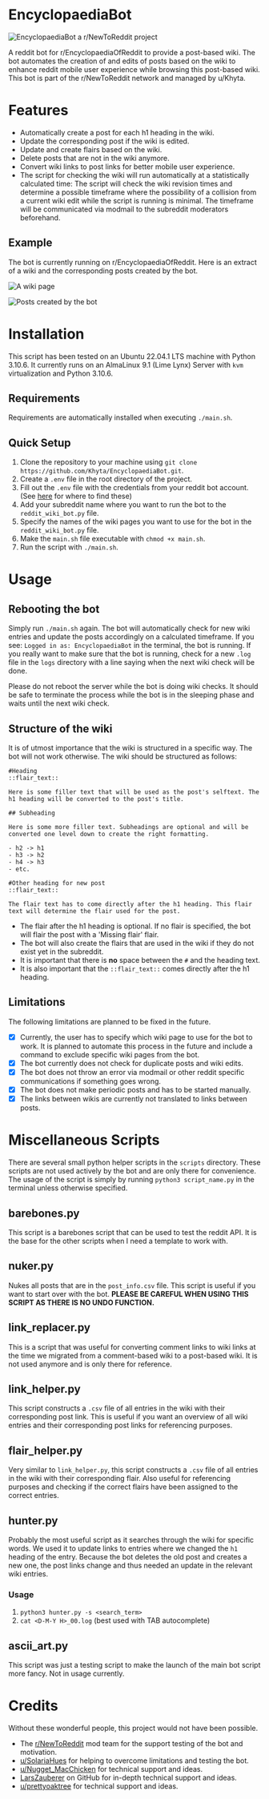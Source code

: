 # EncyclopaediaBot

![EncyclopaediaBot a r/NewToReddit project](header.jpg)

A reddit bot for r/EncyclopaediaOfReddit to provide a post-based wiki. The bot
automates the creation of and edits of posts based on the wiki to enhance reddit
mobile user experience while browsing this post-based wiki. This bot is part of
the r/NewToReddit network and managed by u/Khyta.

# Features

- Automatically create a post for each h1 heading in the wiki.
- Update the corresponding post if the wiki is edited.
- Update and create flairs based on the wiki.
- Delete posts that are not in the wiki anymore.
- Convert wiki links to post links for better mobile user experience.
- The script for checking the wiki will run automatically at a statistically
  calculated time: The script will check the wiki revision times and determine a
  possible timeframe where the possibility of a collision from a current wiki
  edit while the script is running is minimal. The timeframe will be
  communicated via modmail to the subreddit moderators beforehand.

## Example

The bot is currently running on r/EncyclopaediaOfReddit. Here is an extract of a
wiki and the corresponding posts created by the bot.

![A wiki page](wiki_example.png)

![Posts created by the bot](posts_example.png)

# Installation

This script has been tested on an Ubuntu 22.04.1 LTS machine with Python 3.10.6.
It currently runs on an AlmaLinux 9.1 (Lime Lynx) Server with `kvm` virtualization
and Python 3.10.6.

## Requirements

Requirements are automatically installed when executing `./main.sh`.

## Quick Setup

1. Clone the repository to your machine using `git clone https://github.com/Khyta/EncyclopaediaBot.git`.
2. Create a `.env` file in the root directory of the project.
3. Fill out the `.env` file with the credentials from your reddit bot account.
   (See [here](https://www.reddit.com/prefs/apps) for where to find these)
4. Add your subreddit name where you want to run the bot to the `reddit_wiki_bot.py` file.
5. Specify the names of the wiki pages you want to use for the bot in the
   `reddit_wiki_bot.py` file.
6. Make the `main.sh` file executable with `chmod +x main.sh`.
7. Run the script with `./main.sh`.

# Usage

## Rebooting the bot

Simply run `./main.sh` again. The bot will automatically check for new wiki
entries and update the posts accordingly on a calculated timeframe. If you see:
`Logged in as: EncyclopaediaBot` in the terminal, the bot is running. If you
really want to make sure that the bot is running, check for a new `.log` file in
the `logs` directory with a line saying when the next wiki check will be done.

Please do not reboot the server while the bot is doing wiki checks. It should be
safe to terminate the process while the bot is in the sleeping phase and waits
until the next wiki check.

## Structure of the wiki

It is of utmost importance that the wiki is structured in a specific way. The
bot will not work otherwise. The wiki should be structured as follows:

```
#Heading
::flair_text::

Here is some filler text that will be used as the post's selftext. The h1 heading will be converted to the post's title.

## Subheading

Here is some more filler text. Subheadings are optional and will be converted one level down to create the right formatting.

- h2 -> h1
- h3 -> h2
- h4 -> h3
- etc.

#Other heading for new post
::flair_text::

The flair text has to come directly after the h1 heading. This flair text will determine the flair used for the post.
```

- The flair after the h1 heading is optional. If no flair is specified, the bot
will flair the post with a 'Missing flair' flair. 
- The bot will also create the flairs that are used in the wiki if they do not
exist yet in the subreddit.
- It is important that there is **no** space between the `#` and the heading text.
- It is also important that the `::flair_text::` comes directly after the h1
  heading.

## Limitations

The following limitations are planned to be fixed in the future.

- [x] Currently, the user has to specify which wiki page to use for the bot to work.
It is planned to automate this process in the future and include a command to
exclude specific wiki pages from the bot. 
- [x] The bot currently does not check for duplicate posts and wiki edits.
- [x] The bot does not throw an error via modmail or other reddit specific
  communications if something goes wrong.
- [x] The bot does not make periodic posts and has to be started manually.
- [x] The links between wikis are currently not translated to links between
  posts.

# Miscellaneous Scripts

There are several small python helper scripts in the `scripts` directory. These
scripts are not used actively by the bot and are only there for convenience. The
usage of the script is simply by running `python3 script_name.py` in the
terminal unless otherwise specified.

## barebones.py

This script is a barebones script that can be used to test the reddit API. It is
the base for the other scripts when I need a template to work with.

## nuker.py

Nukes all posts that are in the `post_info.csv` file. This script is useful if
you want to start over with the bot. **PLEASE BE CAREFUL WHEN USING THIS SCRIPT AS
THERE IS NO UNDO FUNCTION.**

## link_replacer.py

This is a script that was useful for converting comment links to wiki links at
the time we migrated from a comment-based wiki to a post-based wiki. It is not
used anymore and is only there for reference.

## link_helper.py

This script constructs a `.csv` file of all entries in the wiki with their
corresponding post link. This is useful if you want an overview of all wiki
entries and their corresponding post links for referencing purposes.

## flair_helper.py

Very similar to `link_helper.py`, this script constructs a `.csv` file of all
entries in the wiki with their corresponding flair. Also useful for referencing
purposes and checking if the correct flairs have been assigned to the correct
entries.

## hunter.py

Probably the most useful script as it searches through the wiki for specific
words. We used it to update links to entries where we changed the `h1` heading
of the entry. Because the bot deletes the old post and creates a new one, the
post links change and thus needed an update in the relevant wiki entries.

### Usage

1. `python3 hunter.py -s <search_term>`
2. `cat <D-M-Y H>_00.log` (best used with TAB autocomplete)

## ascii_art.py

This script was just a testing script to make the launch of the main bot script
more fancy. Not in usage currently.
  

# Credits

Without these wonderful people, this project would not have been possible.

- The [r/NewToReddit](https://www.reddit.com/r/NewToReddit/) mod team for the
  support testing of the bot and motivation.
- [u/SolariaHues](https://www.reddit.com/user/SolariaHues) for helping to overcome limitations and testing the
  bot.
- [u/Nugget_MacChicken](https://www.reddit.com/user/Nugget_MacChicken) for technical support and ideas.
- [LarsZauberer](https://github.com/LarsZauberer) on GitHub for in-depth technical support and ideas.
- [u/prettyoaktree](https://www.reddit.com/user/prettyoaktree) for technical support and ideas.